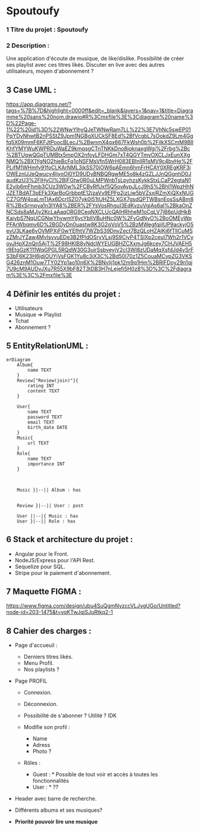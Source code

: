 # Spoutoufy

### 1 Titre du projet : Spoutoufy

### 2 Description :

Une application d'écoute de musique, de like/dislike. Possibilité de créer ses playlist avec ces titres likés. 
Discuter en live avec des autres utilisateurs, moyen d'abonnement ?

## 3 Case UML : 

https://app.diagrams.net/?tags=%7B%7D&highlight=0000ff&edit=_blank&layers=1&nav=1&title=Diagramme%20sans%20nom.drawio#R%3Cmxfile%3E%3Cdiagram%20name%3D%22Page-1%22%20id%3D%22WNwYlhyQJeTWNwRam7LL%22%3E7VhNc5swEP01PqYDyNhwtB2nPSStZ9Jpm1NGBgXUCkSF8Ed%2BfVcgbL7sOokdZ9Lm4Ggfq5X09mmF6KFJtPoocBLecJ%2BwnmX4qx667FkWsh0b%2FilkXSCmM9BIIKhfYMYWuKWPRDuWaEZ9kmqsgCTnTNKkDno8joknaxgWgi%2Frbg%2Bc%2BTUgwQGpTUMBtx5mpOX2nfoyLFDHGm7xT4QGYTmyOXCLJxEunXXgNMQ%2BX1YgNO2hieBcFq1oNSFMsVfn5WrH083EBInlIR1sMV9c4bvHe%2FPLjfM1WHmfv91foCLKArNML3jkSS70jOW6pAEmn6hmFrHCAY0XREgKRF3jOWEznlJJeQwucy4ljyoOI0YD9UDyBNBQRgwME5o8k4zGZLJJnQGgnhD0JaudKzU3%2FIHyCI%2BIFGtw0R0uLMPWnbTsLpyhzsKykkStxLCaP2egtaN1E2yib6mFhmb3CUz3W0w%2FCByRfUxf5Q5ovAypJLcJ9hS%2BhI1WpzHhNJZETBdAT3pEFk3XarBoGrbbptE12jzaVv9EPFp2izLiw5bVZsxjRZmXiQXxNUGCZ7GfW4oaLmTIAx6DcrlSZO7yk0i51tUHZ5LXGX7gsdQPTWBsnEosSsABm8R%2BxSrmpya1n3lYA8%2BER%2FYsVosRhguI3EdKvzuVgjAs6aI%2BkaOnZNCSds8aMJjv2KcLaAaqORG9CeqNXCLUcQAlHRhheM1oCqLV7jB6pUdHkBKaiybS7NqUCGNwYhywmY6ycYblIVBuHNc0W%2FvGdNyO%2BoOMEyWpPFArWbqmv6D%2BGDyDn0uastw8K3G2gVoV5%2BzMWegfqjilUP9ackyjO5evU3LKae6vOVMPXjF0wYEfhtV7WZbS39DnvZect7BzQLoHZAlKj6fTlICuMSzZMrJYZaw4MvIsvvuEDe3B2fPldOSryVLsj9S9CiyP4TSlXp2ceul7Wh2r1VCyovJHpX2nQn5AjT%2F98HKlB8yNdcWYEUGBHZCXxmJg6kcey7CHJVAEH5r9EtgGzK111WqGPGL5RQdW30G3uirSsbveyjV2cI3WI8zUDaMqXsfdJd4ySrFS3bF6K23H6jdiOUYjVsFGK1Yu8c3iX3C%2Bd50l70z1Z5CouaMCvpZG3VKSG426znM1Ouw7TY02Yp1ao10n6X%2BNvlij1pk12m9q1Hm%2BRlFDoy29n1qj7U9cM9AUDvJXu7R55X9bF82T3tDB3H7nLejefi5H0z8%3D%3C%2Fdiagram%3E%3C%2Fmxfile%3E

## 4 Définir les entités du projet : 

- Utilisateurs 
- Musique => Playlist
- Tchat
- Abonnement ?

## 5 EntityRelationUML :  
```mermaid
erDiagram
    Album{
        name TEXT
    }
    Review["Review(join)"]{
        rating INT
        content TEXT
    }
    
    User{
        name TEXT
        password TEXT
        email TEXT
        birth_date DATE
    }
    Music{
        url TEXT
    }
    Role{
        name TEXT
        importance INT
    }
    
   

    Music }|--|| Album : has

    
    Review }|--|| User : post

    User ||--|{ Music : has
    User }|--|| Role : has
```



## 6 Stack et architecture du projet :
- Angular pour le Front.
- NodeJS/Express pour l'API Rest.
- Sequelize pour SQL.
- Stripe pour le paiement d'abonnement.

## 7 Maquette FIGMA : 
https://www.figma.com/design/ubu4SuQgmNyzccVLJygUGo/Untitled?node-id=203-1475&t=vqKTwJqjSJuRtkq2-1

## 8 Cahier des charges : 
- Page d'accueuil :
    * Derniers titres likés.
    * Menu Profil.
    * Nos playlists ?

- Page PROFIL
    * Connexion.
    * Déconnexion.
    * Possibilité de s'abonner ?
       Utilité ? IDK
      
    * Modifie son profil :
      * Name
      * Adress
      * Photo ?
        
    * Rôles :
        * Guest :
              * Possible de tout voir et accès à toutes les fonctionnalités
        * User :
              * ??

- Header avec barre de recherche.
- Différents albums et ses musiques?


- **Priorité pouvoir lire une musique** 
